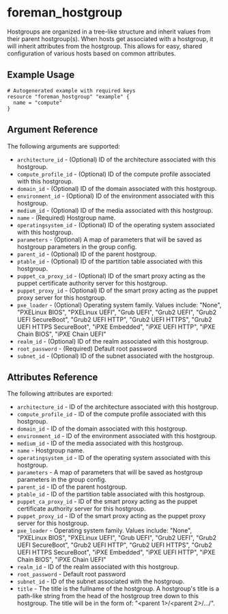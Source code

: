 
# foreman_hostgroup


Hostgroups are organized in a tree-like structure and inherit values from their parent hostgroup(s). When hosts get associated with a hostgroup, it will inherit attributes from the hostgroup. This allows for easy, shared configuration of various hosts based on common attributes.


## Example Usage

```
# Autogenerated example with required keys
resource "foreman_hostgroup" "example" {
  name = "compute"
}
```


## Argument Reference

The following arguments are supported:

- `architecture_id` - (Optional) ID of the architecture associated with this hostgroup.
- `compute_profile_id` - (Optional) ID of the compute profile associated with this hostgroup.
- `domain_id` - (Optional) ID of the domain associated with this hostgroup.
- `environment_id` - (Optional) ID of the environment associated with this hostgroup.
- `medium_id` - (Optional) ID of the media associated with this hostgroup.
- `name` - (Required) Hostgroup name.
- `operatingsystem_id` - (Optional) ID of the operating system associated with this hostgroup.
- `parameters` - (Optional) A map of parameters that will be saved as hostgroup parameters in the group config.
- `parent_id` - (Optional) ID of the parent hostgroup.
- `ptable_id` - (Optional) ID of the partition table associated with this hostgroup.
- `puppet_ca_proxy_id` - (Optional) ID of the smart proxy acting as the puppet certificate authority server for this hostgroup.
- `puppet_proxy_id` - (Optional) ID of the smart proxy acting as the puppet proxy server for this hostgroup.
- `pxe_loader` - (Optional) Operating system family. Values include: "None", "PXELinux BIOS", "PXELinux UEFI", "Grub UEFI", "Grub2 UEFI", "Grub2 UEFI SecureBoot", "Grub2 UEFI HTTP", "Grub2 UEFI HTTPS", "Grub2 UEFI HTTPS SecureBoot", "iPXE Embedded", "iPXE UEFI HTTP", "iPXE Chain BIOS", "iPXE Chain UEFI"
- `realm_id` - (Optional) ID of the realm associated with this hostgroup.
- `root_password` - (Required) Default root password
- `subnet_id` - (Optional) ID of the subnet associated with the hostgroup.


## Attributes Reference

The following attributes are exported:

- `architecture_id` - ID of the architecture associated with this hostgroup.
- `compute_profile_id` - ID of the compute profile associated with this hostgroup.
- `domain_id` - ID of the domain associated with this hostgroup.
- `environment_id` - ID of the environment associated with this hostgroup.
- `medium_id` - ID of the media associated with this hostgroup.
- `name` - Hostgroup name.
- `operatingsystem_id` - ID of the operating system associated with this hostgroup.
- `parameters` - A map of parameters that will be saved as hostgroup parameters in the group config.
- `parent_id` - ID of the parent hostgroup.
- `ptable_id` - ID of the partition table associated with this hostgroup.
- `puppet_ca_proxy_id` - ID of the smart proxy acting as the puppet certificate authority server for this hostgroup.
- `puppet_proxy_id` - ID of the smart proxy acting as the puppet proxy server for this hostgroup.
- `pxe_loader` - Operating system family. Values include: "None", "PXELinux BIOS", "PXELinux UEFI", "Grub UEFI", "Grub2 UEFI", "Grub2 UEFI SecureBoot", "Grub2 UEFI HTTP", "Grub2 UEFI HTTPS", "Grub2 UEFI HTTPS SecureBoot", "iPXE Embedded", "iPXE UEFI HTTP", "iPXE Chain BIOS", "iPXE Chain UEFI"
- `realm_id` - ID of the realm associated with this hostgroup.
- `root_password` - Default root password
- `subnet_id` - ID of the subnet associated with the hostgroup.
- `title` - The title is the fullname of the hostgroup.  A hostgroup's title is a path-like string from the head of the hostgroup tree down to this hostgroup.  The title will be in the form of: "<parent 1>/<parent 2>/.../<name>".

